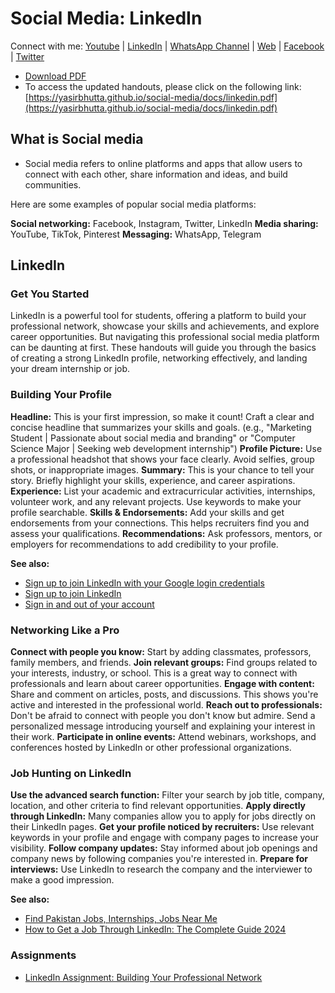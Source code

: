 # Social Media: LinkedIn

Connect with me: [Youtube](https://www.youtube.com/yasirbhutta) \| [LinkedIn](https://www.linkedin.com/in/yasirbhutta/) \| [WhatsApp Channel](https://whatsapp.com/channel/0029VaC3BC160eBZZSs3CW0c) \| [Web](https://yasirbhutta.github.io/) \| [Facebook](https://www.facebook.com/yasirbhutta786) \| [Twitter](https://twitter.com/yasirbhutta)

- [Download PDF](https://yasirbhutta.github.io/social-media/docs/linkedin.pdf)
- To access the updated handouts, please click on the following link:
[https://yasirbhutta.github.io/social-media/docs/linkedin.pdf](https://yasirbhutta.github.io/social-media/docs/linkedin.pdf)


## What is Social media

- Social media refers to online platforms and apps that allow users to connect with each other, share information and ideas, and build communities. 

Here are some examples of popular social media platforms:

**Social networking:** Facebook, Instagram, Twitter, LinkedIn
**Media sharing:** YouTube, TikTok, Pinterest
**Messaging:** WhatsApp, Telegram

## LinkedIn

### Get You Started

LinkedIn is a powerful tool for students, offering a platform to build your professional network, showcase your skills and achievements, and explore career opportunities. But navigating this professional social media platform can be daunting at first. These handouts will guide you through the basics of creating a strong LinkedIn profile, networking effectively, and landing your dream internship or job.

### Building Your Profile

**Headline:** This is your first impression, so make it count! Craft a clear and concise headline that summarizes your skills and goals. (e.g., "Marketing Student | Passionate about social media and branding" or "Computer Science Major | Seeking web development internship")
**Profile Picture:** Use a professional headshot that shows your face clearly. Avoid selfies, group shots, or inappropriate images.
**Summary:** This is your chance to tell your story. Briefly highlight your skills, experience, and career aspirations.
**Experience:** List your academic and extracurricular activities, internships, volunteer work, and any relevant projects. Use keywords to make your profile searchable.
**Skills & Endorsements:** Add your skills and get endorsements from your connections. This helps recruiters find you and assess your qualifications.
**Recommendations:** Ask professors, mentors, or employers for recommendations to add credibility to your profile.

**See also:**

- [Sign up to join LinkedIn with your Google login credentials](https://www.linkedin.com/help/linkedin/answer/a1424202)
- [Sign up to join LinkedIn](https://www.linkedin.com/help/linkedin/answer/a1338223/signing-up-to-join-linkedin)
- [Sign in and out of your account](https://www.linkedin.com/help/linkedin/answer/a1335211)
  
### Networking Like a Pro

**Connect with people you know:** Start by adding classmates, professors, family members, and friends.
**Join relevant groups:** Find groups related to your interests, industry, or school. This is a great way to connect with professionals and learn about career opportunities.
**Engage with content:** Share and comment on articles, posts, and discussions. This shows you're active and interested in the professional world.
**Reach out to professionals:** Don't be afraid to connect with people you don't know but admire. Send a personalized message introducing yourself and explaining your interest in their work.
**Participate in online events:** Attend webinars, workshops, and conferences hosted by LinkedIn or other professional organizations.

### Job Hunting on LinkedIn

**Use the advanced search function:** Filter your search by job title, company, location, and other criteria to find relevant opportunities.
**Apply directly through LinkedIn:** Many companies allow you to apply for jobs directly on their LinkedIn pages.
**Get your profile noticed by recruiters:** Use relevant keywords in your profile and engage with company pages to increase your visibility.
**Follow company updates:** Stay informed about job openings and company news by following companies you're interested in.
**Prepare for interviews:** Use LinkedIn to research the company and the interviewer to make a good impression.

**See also:**

- [Find Pakistan Jobs, Internships, Jobs Near Me](https://pk.linkedin.com/jobs)
- [How to Get a Job Through LinkedIn: The Complete Guide 2024](https://www.linkedin.com/pulse/how-get-job-through-linkedin-complete-guide-deep-kumar/)

### Assignments 

- [LinkedIn Assignment: Building Your Professional Network](../assignments/linkedin-assign1.md)
